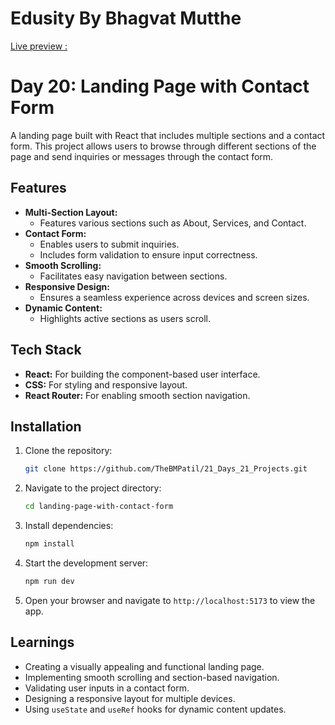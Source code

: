 # Edusity By Bhagvat Mutthe
[Live preview :](https://edusity-bm-0787.netlify.app/)


# Day 20: Landing Page with Contact Form

A landing page built with React that includes multiple sections and a contact form. This project allows users to browse through different sections of the page and send inquiries or messages through the contact form.

## Features
- **Multi-Section Layout:** 
  - Features various sections such as About, Services, and Contact.
- **Contact Form:** 
  - Enables users to submit inquiries.
  - Includes form validation to ensure input correctness.
- **Smooth Scrolling:** 
  - Facilitates easy navigation between sections.
- **Responsive Design:** 
  - Ensures a seamless experience across devices and screen sizes.
- **Dynamic Content:** 
  - Highlights active sections as users scroll.

## Tech Stack
- **React:** For building the component-based user interface.
- **CSS:** For styling and responsive layout.
- **React Router:** For enabling smooth section navigation.

## Installation
1. Clone the repository:
   ```bash
   git clone https://github.com/TheBMPatil/21_Days_21_Projects.git
   ```
2. Navigate to the project directory:
   ```bash
   cd landing-page-with-contact-form
   ```
3. Install dependencies:
   ```bash
   npm install
   ```
4. Start the development server:
   ```bash
   npm run dev
   ```
5. Open your browser and navigate to `http://localhost:5173` to view the app.

## Learnings
- Creating a visually appealing and functional landing page.
- Implementing smooth scrolling and section-based navigation.
- Validating user inputs in a contact form.
- Designing a responsive layout for multiple devices.
- Using `useState` and `useRef` hooks for dynamic content updates.
